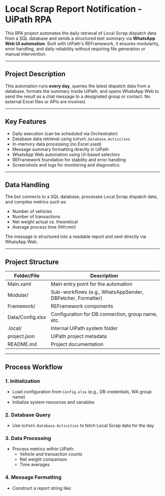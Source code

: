 # Local Scrap Report Notification - UiPath RPA

This RPA project automates the daily retrieval of Local Scrap dispatch data from a SQL database and sends a structured text summary via **WhatsApp Web UI automation**. Built with UiPath's REFramework, it ensures modularity, error handling, and daily reliability without requiring file generation or manual intervention.

---

## Project Description

This automation runs **every day**, queries the latest dispatch data from a database, formats the summary inside UiPath, and opens WhatsApp Web to send the result as a chat message to a designated group or contact. No external Excel files or APIs are involved.

---

## Key Features

- Daily execution (can be scheduled via Orchestrator)
- Database data retrieval using `UiPath.Database.Activities`
- In-memory data processing (no Excel used)
- Message summary formatting directly in UiPath
- WhatsApp Web automation using UI-based selectors
- REFramework foundation for stability and error handling
- Screenshots and logs for monitoring and diagnostics

---

## Data Handling

The bot connects to a SQL database, processes Local Scrap dispatch data, and compiles metrics such as:

- Number of vehicles
- Number of transactions
- Net weight actual vs. theoretical
- Average process time (HH:mm)

The message is structured into a readable report and sent directly via WhatsApp Web.

---

## Project Structure

| Folder/File                    | Description                                                   |
|--------------------------------|---------------------------------------------------------------|
| Main.xaml                      | Main entry point for the automation                          |
| Modular/                       | Sub-workflows (e.g., WhatsAppSender, DBFetcher, Formatter)   |
| Framework/                     | REFramework components                                        |
| Data/Config.xlsx               | Configuration for DB connection, group name, etc.            |
| .local/                        | Internal UiPath system folder                                 |
| project.json                   | UiPath project metadata                                       |
| README.md                      | Project documentation                                         |

---

## Process Workflow

### 1. **Initialization**
- Load configuration from `Config.xlsx` (e.g., DB credentials, WA group name)
- Initialize system resources and variables

### 2. **Database Query**
- Use `UiPath.Database.Activities` to fetch Local Scrap data for the day

### 3. **Data Processing**
- Process metrics within UiPath:
  - Vehicle and transaction counts
  - Net weight comparison
  - Time averages

### 4. **Message Formatting**
- Construct a report string like:

